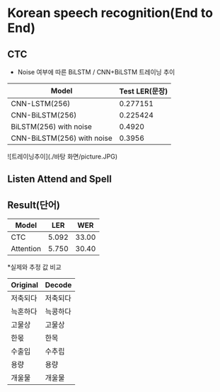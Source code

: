 Korean speech recognition(End to End)
=================


CTC
---------------------------
  * Noise 여부에 따른 BiLSTM / CNN+BiLSTM 트레이닝 추이
 
Model| Test LER(문장) | 
---- | ---- | 
CNN-LSTM(256) | 0.277151 | 
CNN-BiLSTM(256) | 0.225424 |
BiLSTM(256) with noise | 0.4920 |
CNN-BiLSTM(256) with noise | 0.3956 |

![트레이닝추이](./바탕 화면/picture.JPG)


Listen Attend and Spell
---------------------------




Result(단어)
---------------------------
 
Model| LER | WER |
---- | ---- | ---- |
CTC| 5.092 | 33.00 |
Attention | 5.750 | 30.40 |


 *실제와 추정 값 비교
 
Original| Decode | 
---- | ---- | 
저축되다 | 저축되다 | 
늑혼하다 | 늑콩하다 |
고물상 | 고물상 |
한몫 | 한목 |
수출입 | 수추립 |
용량 | 용량 |
개울물 | 개울물 |



